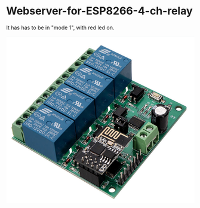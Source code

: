 # Webserver-for-ESP8266-4-ch-relay

It has has to be in "mode 1", with red led on.

<img src=kuva.png>
